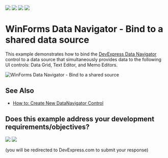 <!-- default badges list -->
![](https://img.shields.io/endpoint?url=https://codecentral.devexpress.com/api/v1/VersionRange/162306836/17.2.3%2B)
[![](https://img.shields.io/badge/Open_in_DevExpress_Support_Center-FF7200?style=flat-square&logo=DevExpress&logoColor=white)](https://supportcenter.devexpress.com/ticket/details/T830488)
[![](https://img.shields.io/badge/📖_How_to_use_DevExpress_Examples-e9f6fc?style=flat-square)](https://docs.devexpress.com/GeneralInformation/403183)
[![](https://img.shields.io/badge/💬_Leave_Feedback-feecdd?style=flat-square)](#does-this-example-address-your-development-requirementsobjectives)
<!-- default badges end -->

# WinForms Data Navigator - Bind to a shared data source

This example demonstrates how to bind the [DevExpress Data Navigator](https://docs.devexpress.com/WindowsForms/DevExpress.XtraEditors.DataNavigator) control to a data source that simultaneously provides data to the following UI controls: Data Grid, Text Editor, and Memo Editors.

![WinForms Data Navigator - Bind to a shared source](https://raw.githubusercontent.com/DevExpress-Examples/how-to-bind-data-navigator-to-shared-source/17.2.3%2B/media/winforms-data-navigator.png)


## See Also

* [How to: Create New DataNavigator Control](https://docs.devexpress.com/WindowsForms/9482/controls-and-libraries/editors-and-simple-controls/examples/how-to-create-new-datanavigator-control)
<!-- feedback -->
## Does this example address your development requirements/objectives?

[<img src="https://www.devexpress.com/support/examples/i/yes-button.svg"/>](https://www.devexpress.com/support/examples/survey.xml?utm_source=github&utm_campaign=winforms-data-navigator-bind-to-shared-source&~~~was_helpful=yes) [<img src="https://www.devexpress.com/support/examples/i/no-button.svg"/>](https://www.devexpress.com/support/examples/survey.xml?utm_source=github&utm_campaign=winforms-data-navigator-bind-to-shared-source&~~~was_helpful=no)

(you will be redirected to DevExpress.com to submit your response)
<!-- feedback end -->
